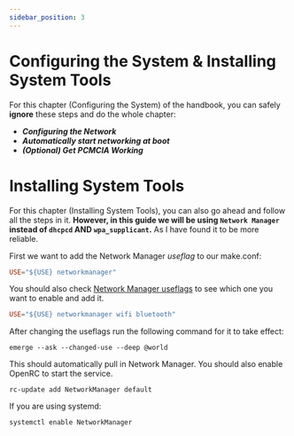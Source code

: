 ```yaml
---
sidebar_position: 3
---
```


# Configuring the System & Installing System Tools

For this chapter (Configuring the System) of the handbook, you can safely **ignore** these steps and do the whole chapter:
- _**Configuring the Network**_
- _**Automatically start networking at boot**_
- _**(Optional) Get PCMCIA Working**_

# Installing System Tools

For this chapter (Installing System Tools), you can also go ahead and follow all the steps in it. **However, in this guide we will be using `Network Manager` instead of `dhcpcd` AND `wpa_supplicant`.** As I have found it to be more reliable.

First we want to add the Network Manager *useflag* to our make.conf:
```make.conf
USE="${USE} networkmanager"
```

You should also check [Network Manager useflags](https://wiki.gentoo.org/wiki/NetworkManager#USE_flags) to see which one you want to enable and add it.
```make.conf
USE="${USE} networkmanager wifi bluetooth"
```

After changing the useflags run the following command for it to take effect:
```shell
emerge --ask --changed-use --deep @world
```
This should automatically pull in Network Manager. You should also enable OpenRC to start the service.
```shell
rc-update add NetworkManager default
```
If you are using systemd:
```shell
systemctl enable NetworkManager
```

